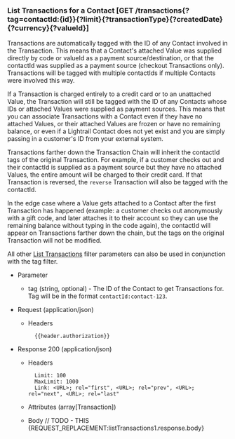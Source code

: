 ### List Transactions for a Contact [GET /transactions{?tag=contactId:{id}}{?limit}{?transactionType}{?createdDate}{?currency}{?valueId}]

Transactions are automatically tagged with the ID of any Contact involved in the Transaction. This means that a Contact's attached Value was supplied directly by code or valueId as a payment source/destination, or that the contactId was supplied as a payment source (checkout Transactions only). Transactions will be tagged with multiple contactIds if multiple Contacts were involved this way. 

If a Transaction is charged entirely to a credit card or to an unattached Value, the Transaction will still be tagged with the ID of any Contacts whose IDs or attached Values were supplied as payment sources. This means that you can associate Transactions with a Contact even if they have no attached Values, or their attached Values are frozen or have no remaining balance, or even if a Lightrail Contact does not yet exist and you are simply passing in a customer's ID from your external system. 

Transactions farther down the Transaction Chain will inherit the contactId tags of the original Transaction. For example, if a customer checks out and their contactId is supplied as a payment source but they have no attached Values, the entire amount will be charged to their credit card. If that Transaction is reversed, the `reverse` Transaction will also be tagged with the contactId. 

In the edge case where a Value gets attached to a Contact after the first Transaction has happened (example: a customer checks out anonymously with a gift code, and later attaches it to their account so they can use the remaining balance without typing in the code again), the contactId will appear on Transactions farther down the chain, but the tags on the original Transaction will not be modified. 

All other [List Transactions](#reference/0/transactions/list-transactions) filter parameters can also be used in conjunction with the tag filter. 

+ Parameter
    + tag (string, optional) - The ID of the Contact to get Transactions for. Tag will be in the format `contactId:contact-123`. 

+ Request (application/json)
    + Headers

            {{header.authorization}}

+ Response 200 (application/json)
    + Headers

            Limit: 100
            MaxLimit: 1000
            Link: <URL>; rel="first", <URL>; rel="prev", <URL>; rel="next", <URL>; rel="last"

    + Attributes (array[Transaction])

    + Body
            // TODO - THIS
            {REQUEST_REPLACEMENT:listTransactions1.response.body}

